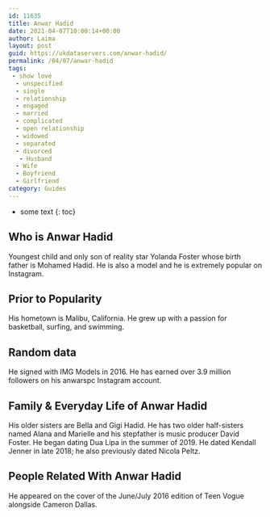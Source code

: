 ```yaml
---
id: 11635
title: Anwar Hadid
date: 2021-04-07T10:00:14+00:00
author: Laima
layout: post
guid: https://ukdataservers.com/anwar-hadid/
permalink: /04/07/anwar-hadid
tags:
 - show love
  - unspecified
  - single
  - relationship
  - engaged
  - married
  - complicated
  - open relationship
  - widowed
  - separated
  - divorced
   - Husband
  - Wife
  - Boyfriend
  - Girlfriend
category: Guides
---
```


* some text
{: toc}


## Who is Anwar Hadid
                  
                  
                  
Youngest child and only son of reality star Yolanda Foster whose birth father is Mohamed Hadid. He is also a model and he is extremely popular on Instagram.
                  
              
            
              
            
                
                
                
## Prior to Popularity
                  
                  
                  
His hometown is Malibu, California. He grew up with a passion for basketball, surfing, and swimming.
                  
              
            
              
            
                
                
                
## Random data
                  
                  
                  
He signed with IMG Models in 2016. He has earned over 3.9 million followers on his anwarspc Instagram account. 
                  
              
            
              
            
                
                
                
## Family & Everyday Life of Anwar Hadid
                  
                  
                  
His older sisters are Bella and Gigi Hadid. He has two older half-sisters named Alana and Marielle and his stepfather is music producer David Foster. He began dating Dua Lipa in the summer of 2019. He dated Kendall Jenner in late 2018; he also previously dated Nicola Peltz.
                  
              
            
              
            
                
                
                
## People Related With Anwar Hadid
                  
                  
                  
He appeared on the cover of the June/July 2016 edition of Teen Vogue alongside Cameron Dallas.
                  
              
            
              
            
                
              
            
              
              
            
            
              
            
          
          
          